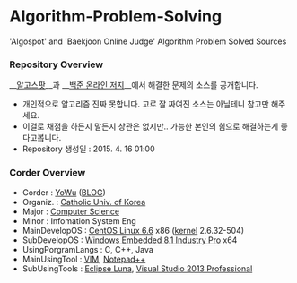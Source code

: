 # Algorithm-Problem-Solving
'Algospot' and 'Baekjoon Online Judge' Algorithm Problem Solved Sources

### Repository Overview
__[알고스팟](https://www.algospot.com/)__과 __[백준 온라인 저지](https://www.acmicpc.net)__에서 해결한 문제의 소스를 공개합니다.
* 개인적으로 알고리즘 진짜 못합니다. 고로 잘 짜여진 소스는 아닐테니 참고만 해주세요.
* 이걸로 채점을 하든지 말든지 상관은 없지만.. 가능한 본인의 힘으로 해결하는게 좋다고봅니다.
* Repository 생성일 : 2015. 4. 16 01:00

### Corder Overview
*	Corder 		: [YoWu](mailto:uyu423@gamil.com) ([BLOG](http://luckyyowu.tistory.com))
*	Organiz.	: [Catholic Univ. of Korea](http://catholic.ac.kr)
*	Major		: [Computer Science](http://csie.catholic.ac.kr/)
*  Minor : Infomation System Eng
*	MainDevelopOS	: [CentOS Linux 6.6](https://www.centos.org/) x86 ([kernel](http://kernel.org) 2.6.32-504)
*	SubDevelopOS	:  [Windows Embedded 8.1 Industry Pro](http://windows.microsoft.com/) x64
*	UsingPorgramLangs	: C, C++, Java
*	MainUsingTool	: [VIM](http://www.vim.org/), [Notepad++](http://notepad-plus-plus.org/)
* SubUsingTools : [Eclipse Luna](http://eclipse.org/), [Visual Studio 2013 Professional](https://www.visualstudio.com/)
